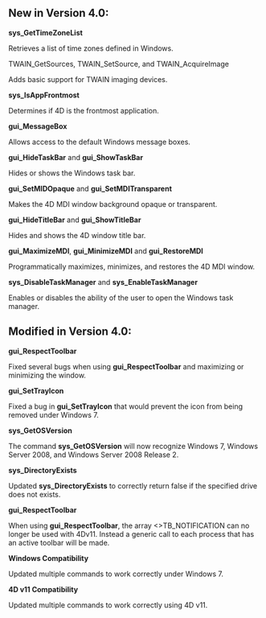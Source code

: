 ## New in Version 4.0: ##

**sys_GetTimeZoneList**

Retrieves a list of time zones defined in Windows.

TWAIN_GetSources, TWAIN_SetSource, and TWAIN_AcquireImage

Adds basic support for TWAIN imaging devices.

**sys_IsAppFrontmost**

Determines if 4D is the frontmost application.

**gui_MessageBox**

Allows access to the default Windows message boxes.

**gui_HideTaskBar** and **gui_ShowTaskBar**

Hides or shows the Windows task bar.

**gui_SetMIDOpaque** and **gui_SetMDITransparent**

Makes the 4D MDI window background opaque or transparent.

**gui_HideTitleBar** and **gui_ShowTitleBar**

Hides and shows the 4D window title bar.

**gui_MaximizeMDI**, **gui_MinimizeMDI** and **gui_RestoreMDI**

Programmatically maximizes, minimizes, and restores the 4D MDI window.

**sys_DisableTaskManager** and **sys_EnableTaskManager**

Enables or disables the ability of the user to open the Windows task manager.

## Modified in Version 4.0: ##

**gui_RespectToolbar**

Fixed several bugs when using **gui_RespectToolbar** and maximizing or minimizing the window.

**gui_SetTrayIcon**

Fixed a bug in **gui_SetTrayIcon** that would prevent the icon from being removed under Windows 7.

**sys_GetOSVersion**

The command **sys_GetOSVersion** will now recognize Windows 7, Windows Server 2008, and Windows Server 2008 Release 2.

**sys_DirectoryExists**

Updated **sys_DirectoryExists** to correctly return false if the specified drive does not exists.

**gui_RespectToolbar**

When using **gui_RespectToolbar**, the array <>TB_NOTIFICATION can no longer be used with 4Dv11.  Instead a generic call to each process that has an active toolbar will be made.

**Windows Compatibility**

Updated multiple commands to work correctly under Windows 7.

**4D v11 Compatibility**

Updated multiple commands to work correctly using 4D v11.